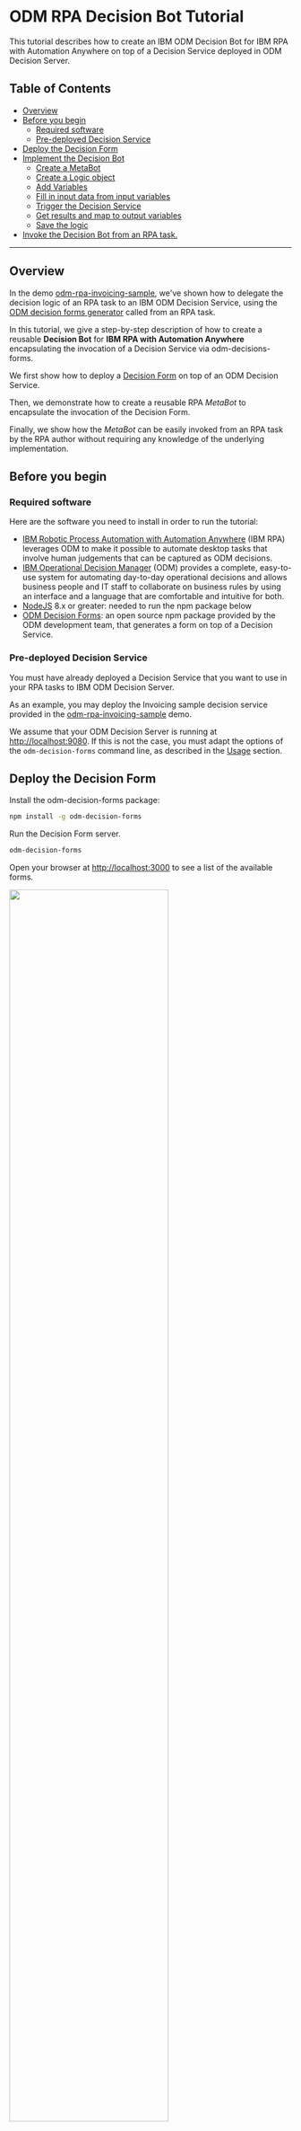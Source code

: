 # ODM RPA Decision Bot Tutorial

This tutorial describes how to create an IBM ODM Decision Bot for IBM RPA with Automation Anywhere on top of
a Decision Service deployed in ODM Decision Server.

## Table of Contents

  - [Overview](#overview)
  - [Before you begin](#before-you-begin)
     - [Required software](#required-software)
     - [Pre-deployed Decision Service](#pre-deployed-decision-service)
  - [Deploy the Decision Form](#deploy-the-decision-form)
  - [Implement the Decision Bot](#implement-the-decision-bot)
     - [Create a MetaBot](#create-a-metabot)
     - [Create a Logic object](#create-a-logic-object)
     - [Add Variables](#add-variables)
     - [Fill in input data from input variables](#fill-in-input-data-from-input-variables)
     - [Trigger the Decision Service](#trigger-the-decision-service)
     - [Get results and map to output variables](#get-results-and-map-to-output-variables)
     - [Save the logic](#save-the-logic)
  - [Invoke the Decision Bot from an RPA task.](#invoke-the-decision-bot-from-an-rpa-task)

---

## Overview

In the demo [odm-rpa-invoicing-sample](https://github.com/ODMDev/odm-rpa-invoicing-sample), we've shown how
to delegate the decision logic of an RPA task to an IBM ODM Decision Service, using the [ODM decision forms generator](https://www.npmjs.com/package/odm-decision-forms)
called from an RPA task.

In this tutorial, we give a step-by-step description of how to create a reusable **Decision Bot** for **IBM RPA with Automation Anywhere** 
encapsulating the invocation of a Decision Service via odm-decisions-forms.

We first show how to deploy a [Decision Form](https://github.com/ODMDev/odm-decision-forms) on top of an ODM Decision Service.

Then, we demonstrate how to create a reusable RPA *MetaBot* to encapsulate the invocation of the Decision Form.

Finally, we show how the *MetaBot* can be easily invoked from an RPA task by the RPA author without requiring any 
knowledge of the underlying implementation.

## Before you begin

### Required software

Here are the software you need to install in order to run the tutorial:

* [IBM Robotic Process Automation with Automation Anywhere](https://www.ibm.com/cloud-computing/products/digital-process-automation/robotic-process-automation/) (IBM RPA)  leverages ODM to make it possible to automate desktop tasks that involve human judgements that can be captured as ODM decisions.
* [IBM Operational Decision Manager](http://www-03.ibm.com/software/products/en/odm) (ODM) provides a complete, easy-to-use system for automating day-to-day operational decisions and allows business people and IT staff to collaborate on business rules by using an interface and a language that are comfortable and intuitive for both.
* [NodeJS](https://nodejs.org/en/download/) 8.x or greater: needed to run the npm package below
* [ODM Decision Forms](https://www.npmjs.com/package/odm-decision-forms): an open source npm package provided by the ODM development team, 
that generates a form on top of a Decision Service.

### Pre-deployed Decision Service

You must have already deployed a Decision Service that you want to use in your RPA tasks to IBM ODM Decision Server.

As an example, you may deploy the Invoicing sample decision service provided in the [odm-rpa-invoicing-sample](https://github.com/ODMDev/odm-rpa-invoicing-sample) demo.

We assume that your ODM Decision Server is running at [http://localhost:9080](http://localhost:9080). If this is not the case,
you must adapt the options of the `odm-decision-forms` command line, as described in
the [Usage](https://github.com/ODMDev/odm-decision-forms#usage) section.

## Deploy the Decision Form

Install the odm-decision-forms package:

```bash
npm install -g odm-decision-forms
```

Run the Decision Form server.

```bash
odm-decision-forms
```

Open your browser at [http://localhost:3000](http://localhost:3000) to see a list of the available forms.

<img src="https://raw.githubusercontent.com/ODMDev/odm-rpa-decisionbot-tutorial/master/screenshots/Decision Forms Home.png" width="75%"></img>

From the *Version* column, select the decision form you want to automate. Eg: http://localhost:3000/ruleapp/CompleteInvoice_Ruleapp/CompleteInvoice_Ruleset

<img src="https://raw.githubusercontent.com/ODMDev/odm-rpa-decisionbot-tutorial/master/screenshots/Decision Form.png?v=2" width="75%"></img>

You can test the form, entering some value on the Request side and clicking *Run Decision* to get the results.

## Implement the Decision Bot

Our Decision Bot is implemented as an Automation Anywhere MetaBot, which encapsulates the invocation of the Decision Form
and exposes input and output variables, mapped to/from the Decision Service input/output parameters.

### Create a MetaBot

* Keep the Decision Form window open and close any other tab or browser instance.
* Open *Automation Anywhere Client*
* Go to the *MetaBot* tab and click *New*
* Set a name for the MetaBot. Eg: Invoicing Decision Bot
* In the Applications list, Select *Internet Explorer* and click *Create*

<img src="https://raw.githubusercontent.com/ODMDev/odm-rpa-decisionbot-tutorial/master/screenshots/New MetaBot.png" width="30%"></img>

This opens the MetaBot editor. Click *Add Screen* and select the screen corresponding to the navigator displaying your Decision Form

<img src="https://raw.githubusercontent.com/ODMDev/odm-rpa-decisionbot-tutorial/master/screenshots/Add Screen.png" width="50%"></img>

### Create a Logic object

We then edit a *Logic* object, defining in/out variables of the metabot, listing the steps required to enter input data 
in the form based on the MetaBot input variables, executing the Decision Service, and mapping the output result to the MetaBot output variables.

* Click on the *Logic* tab
* Click *Add Logic*. This opens the *Logic Editor*, showing the Internet Explorer window

<img src="https://raw.githubusercontent.com/ODMDev/odm-rpa-decisionbot-tutorial/master/screenshots/Logic Editor.png" width="75%"></img>

### Add Variables

On the right hand side, expand the *Variable Manager* panel

Create an input variable corresponding to each input field of the decision form (*Request* panel):
   * Click 'Add'
   * Give a name to the variable, similar to the field name
   * Select 'Input' as the *Parameter Type*
   * Enter a default Value in the value field, to be used for testing
   * Repeat for each field in the 'Request' panel
   
   <img src="https://raw.githubusercontent.com/ODMDev/odm-rpa-decisionbot-tutorial/master/screenshots/Add Input Variable.png" width="60%"></img>

Create an output variable corresponding for each output field of the decision form (*Response* panel):
   * Click 'Add'
   * Give a name to the variable, similar to the field name
   * Select 'Output' as the *Parameter Type*
   * Enter a default Value in the value field, to be used for testing
   * Repeat for each field in the 'Response' panel

In our example, you will end up with 6 variables:

   <img src="https://raw.githubusercontent.com/ODMDev/odm-rpa-decisionbot-tutorial/master/screenshots/MetaBot Variables.png" width="25%"></img>

### Fill in input data from input variables

You must now create an input action for each input field of the Decision Service and fill it from a corresponding input 
variable.

* Map a Select (combo box):
   * Click the Select element. This will highlight it in red.
   * Set the *Select Action* field to *SelectItemByText*
   * Set the *Select Item* field to the variable you want to map (you can hit F2 to see the list of available variables)
   * Click *Add*

   <img src="https://raw.githubusercontent.com/ODMDev/odm-rpa-decisionbot-tutorial/master/screenshots/Map Select In.png" width="60%"></img>

* Map a Text field (input type="text"):
   * Click the text field. This will highlight it in red.
   * Set the *Select Action* field to *SetText*
   * Check the *Keystrokes* checkbox - this is mandatory for odm-decision-forms
   * Set the 'Enter Text' field to the variable you want to map (you can hit F2 to see the list of available variables)
   * Click *Add*

   <img src="https://raw.githubusercontent.com/ODMDev/odm-rpa-decisionbot-tutorial/master/screenshots/Map TextField In.png" width="60%"></img>

### Trigger the Decision Service

You can then ask the MetaBot to execute the decision:

* Click the *Run Decision* button. This will highlight it in red
* Set the 'Select Action' field to *Click*
* Click *Add*
   
<img src="https://raw.githubusercontent.com/ODMDev/odm-rpa-decisionbot-tutorial/master/screenshots/Run Decision.png" width="55%"></img>

### Get results and map to output variables

You must map each output field of the Decision Service to a corresponding output variable.

* Map a Select (combo box):
   * Click the Select. This will highlight it in red
   * Set the *Select Action* field to *GetSelectedText*
   * Set the *Select Variable* field to the variable you want to map (you can hit F2 to see the list of available variables) 
   * Click *Add*

   <img src="https://raw.githubusercontent.com/ODMDev/odm-rpa-decisionbot-tutorial/master/screenshots/Map Select Out.png" width="60%"></img>

* Map a Text field (input type="text"):
   * Click in the text field. This will highlight it in red
   * Set the *Select Action* field to *Get Property*
   * Set the *Property Name* field to *HTML Value*
   * Set the *Select Variable* field to the variable you want to map (you can hit F2 to see the list of available variables) 
   * Click *Add*

   <img src="https://raw.githubusercontent.com/ODMDev/odm-rpa-decisionbot-tutorial/master/screenshots/Map TextField Out.png" width="75%"></img>

### Save the logic

Once the variables are all created and mapped to input / output fields, you should see an 'Action List' similar to this:

<img src="https://raw.githubusercontent.com/ODMDev/odm-rpa-decisionbot-tutorial/master/screenshots/Action List.png" width="100%"></img>

Save your logic (Save Button) and give it a name. Eg: Invoicing Decision Service.

## Invoke the Decision Bot from an RPA task.

Now that the ODM Decision Service execution is encapsulated in a MetaBot, it is very easy to call that MetaBot from an RPA task.

From your Main task, you first need to open the browser to the correct URL: drag and drop the *Web Recorder / Open Browser*
command in your task, and enter the Decision Form URL.

<img src="https://raw.githubusercontent.com/ODMDev/odm-rpa-decisionbot-tutorial/master/screenshots/Open Browser.png" width="75%"></img>
   
Now, drag and drop your Decision Bot from the *MetaBots* list, and map the variables of your main task to the ones of your metabot.

<img src="https://raw.githubusercontent.com/ODMDev/odm-rpa-decisionbot-tutorial/master/screenshots/Invoke MetaBot.png" width="75%"></img>

Your main task should look like this:

<img src="https://raw.githubusercontent.com/ODMDev/odm-rpa-decisionbot-tutorial/master/screenshots/Main Bot.png" width="100%"></img>


# Issues and contributions
For issues relating to this sample, please use the [GitHub issue tracker](../../issues).
We welcome contributions following [our guidelines](CONTRIBUTING.md).

# License
The source files found in this project are licensed under the [Apache License 2.0](LICENSE).

# Notice
© Copyright IBM Corporation 2017.

